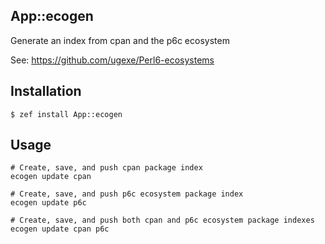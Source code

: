 ## App::ecogen

Generate an index from cpan and the p6c ecosystem

See: https://github.com/ugexe/Perl6-ecosystems

## Installation

    $ zef install App::ecogen

## Usage

    # Create, save, and push cpan package index
    ecogen update cpan

    # Create, save, and push p6c ecosystem package index
    ecogen update p6c

    # Create, save, and push both cpan and p6c ecosystem package indexes
    ecogen update cpan p6c
